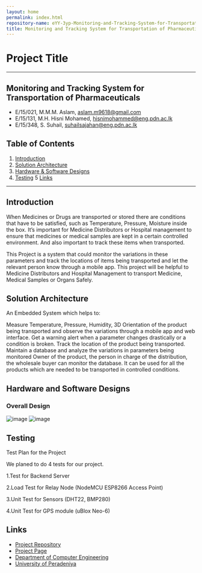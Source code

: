 ```yaml
---
layout: home
permalink: index.html
repository-name: eYY-3yp-Monitoring-and-Tracking-System-for-Transportation-of-Pharmaceuticals
title: Monitoring and Tracking System for Transportation of Pharmaceuticals
---
```


# Project Title

---

## Monitoring and Tracking System for Transportation of Pharmaceuticals
-  E/15/021, M.M.M. Aslam, [aslam.m9618@gmail.com](mailto:aslam.m9618@gmail.com)
-  E/15/131, M.H. Hisni Mohamed, [hisnimohammed@eng.pdn.ac.lk](mailto:hisnimohammed@eng.pdn.ac.lk)
-  E/15/348, S. Suhail, [suhailsajahan@eng.pdn.ac.lk](mailto:suhailsajahan@eng.pdn.ac.lk)

## Table of Contents
1. [Introduction](#introduction)
2. [Solution Architecture](#solution-architecture )
3. [Hardware & Software Designs](#hardware-and-software-designs)
4. [Testing](#testing)
5 [Links](#links)

---

## Introduction

When Medicines or Drugs are transported or stored there are conditions that have to be satisfied, such as Temperature, Pressure, Moisture inside the box. It’s important for Medicine Distributors or Hospital management to ensure that medicines or medical samples are kept in a certain controlled environment. And also important to track these items when transported.

This Project is a system that could monitor the variations in these parameters and track the locations of items being transported and let the relevant person know through a mobile app. This project will be helpful to Medicine Distributors and Hospital Management to transport Medicine, Medical Samples or Organs Safely.


## Solution Architecture

An Embedded System which helps to:

Measure Temperature, Pressure, Humidity, 3D Orientation of the product being transported and observe the variations through a mobile app and web interface.
Get a warning alert when a parameter changes drastically or a condition is broken.
Track the location of the product being transported.
Maintain a database and analyze the variations in parameters being monitored
Owner of the product, the person in charge of the distribution, the wholesale buyer can monitor the database.
It can be used for all the products which are needed to be transported in controlled conditions.

## Hardware and Software Designs
### Overall Design
![image](https://user-images.githubusercontent.com/73756777/119254727-a2e0c600-bbd5-11eb-894f-045d7a131fde.png)
![image](https://user-images.githubusercontent.com/73756777/119254752-d15ea100-bbd5-11eb-8396-7d263c64faae.png)




## Testing
Test Plan for the Project

We planed to do 4 tests for our project.

1.Test for Backend Server
 
2.Load Test for Relay Node (NodeMCU ESP8266 Access Point)

3.Unit Test for Sensors (DHT22, BMP280)

4.Unit Test for GPS module (uBlox Neo-6)

## Links  
- <a href = "https://github.com/cepdnaclk/e15-3yp-Monitoring-and-Tracking-System-for-Transportation-of-Pharmaceuticals" target = "_blank"> Project Repository </a>
- <a href = "https://cepdnaclk.github.io/e15-3yp-Monitoring-and-Tracking-System-for-Transportation-of-Pharmaceuticals/" target = "_blank">Project Page</a>
- <a href = "http://www.ce.pdn.ac.lk/" target = "_blank">Department of Computer Engineering</a>
- <a href = "https://eng.pdn.ac.lk/" target = "_blank">University of Peradeniya</a>



[//]: # (Please refer this to learn more about Markdown syntax)
[//]: # (https://github.com/adam-p/markdown-here/wiki/Markdown-Cheatsheet)
